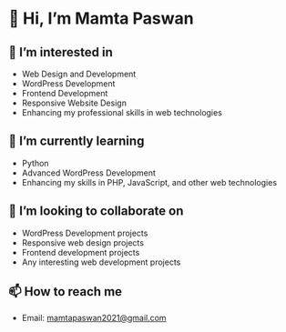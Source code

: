 # 👋 Hi, I’m Mamta Paswan

## 👀 I’m interested in
- Web Design and Development
- WordPress Development
- Frontend Development
- Responsive Website Design
- Enhancing my professional skills in web technologies

## 🌱 I’m currently learning
- Python
- Advanced WordPress Development
- Enhancing my skills in PHP, JavaScript, and other web technologies

## 💞️ I’m looking to collaborate on
- WordPress Development projects
- Responsive web design projects
- Frontend development projects
- Any interesting web development projects

## 📫 How to reach me
- Email: mamtapaswan2021@gmail.com


<!---
codermamtapaswan/codermamtapaswan is a ✨ special ✨ repository because its `README.md` (this file) appears on your GitHub profile.
You can click the Preview link to take a look at your changes.
--->
